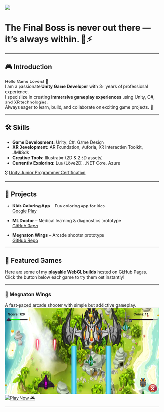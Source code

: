 ![](https://komarev.com/ghpvc/?username=its-tkc)

# The Final Boss is never out there — it’s always within. 👑⚡

---

## 🎮 Introduction
Hello Game Lovers! 👋  
I am a passionate **Unity Game Developer** with 3+ years of professional experience.  
I specialize in creating **immersive gameplay experiences** using Unity, C#, and XR technologies.  
Always eager to learn, build, and collaborate on exciting game projects. 🚀  

---

## 🛠️ Skills
- **Game Development:** Unity, C#, Game Design  
- **XR Development:** AR Foundation, Vuforia, XR Interaction Toolkit, JMRSdk  
- **Creative Tools:** Illustrator (2D & 2.5D assets)  
- **Currently Exploring:** Lua (Löve2D), .NET Core, Azure  

🎖️ [Unity Junior Programmer Certification](https://www.credly.com/badges/59402c57-fcb8-416d-8f10-460b826142ec/public_url)

---

## 📂 Projects
- **Kids Coloring App** – Fun coloring app for kids  
  [Google Play](https://play.google.com/store/apps/details?id=com.learn.kidscoloring)  

- **ML Doctor** – Medical learning & diagnostics prototype  
  [GitHub Repo](https://github.com/its-tkc/MLDoctor)  

- **Megnaton Wings** – Arcade shooter prototype  
  [GitHub Repo](https://github.com/its-tkc/MegnatonWings)  

---

## 🌟 Featured Games
Here are some of my **playable WebGL builds** hosted on GitHub Pages.  
Click the button below each game to try them out instantly!  

---

### 🚀 Megnaton Wings  
A fast-paced arcade shooter with simple but addictive gameplay.  
![Megnaton Wings Thumbnail](https://raw.githubusercontent.com/its-tkc/its-tkc/main/Megnaton-thumbnail.png) 
[![Play Now 🎮](https://img.shields.io/badge/Play%20Now%20🎮-blue?style=for-the-badge)](https://its-tkc.github.io/Megnaton-Wings/)

---

<!--- ### 🏝️ (Upcoming Game Title)  
*Description of the game goes here (few lines).*  
![Thumbnail](https://user-images.githubusercontent.com/51854903/placeholder.png)  
[![Play Now 🎮](https://img.shields.io/badge/Play%20Now%20🎮-blue?style=for-the-badge)](#)

---

### ⚔️ (Upcoming Game Title)  
*Description of the game goes here (few lines).*  
![Thumbnail](https://user-images.githubusercontent.com/51854903/placeholder.png)  
[![Play Now 🎮](https://img.shields.io/badge/Play%20Now%20🎮-purple?style=for-the-badge)](#)

--->

